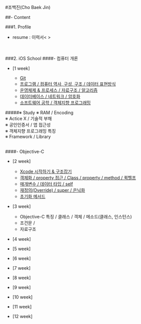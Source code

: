 #조백진(Cho Baek Jin)

##- Content

###1. Profile
- resume : 이력서< >

<br><br>
###2. iOS School
####- 컴퓨터 개론

- [1 week]
  
	- [Git](https://github.com/BaekJinCho/iOS.school/tree/master/ConceptProject/170109)
	- [프로그램 / 컴퓨터 역사, 구성, 구조 / 데이터 표현방식](https://github.com/BaekJinCho/iOS.school/tree/master/ConceptProject/170110)
	- [운영체제 & 프로세스 / 자료구조 / 알고리즘](https://github.com/BaekJinCho/iOS.school/tree/master/ConceptProject/170111)
	- [데이터베이스 / 네트워크 / 암호화](https://github.com/BaekJinCho/iOS.school/tree/master/ConceptProject/170112)
	- [소프트웨어 공학 / 객체지향 프로그래밍](https://github.com/BaekJinCho/iOS.school/tree/master/ConceptProject/170113)

#####※ Study
※ RAM / Encoding<br>
※ Actice X / 기술적 부채<br>
※ 공인인증서 / 앱 접근성<br>
※ 객체지향 프로그래밍 특징<br>
※ Framework / Library

<br>
####- Objective-C

- [2 week]
	- [Xcode 시작하기 & 구조잡기](https://github.com/BaekJinCho/iOS.school/tree/master/ConceptProject/170116)
	-  [객체화 / property 접근 / Class / property / method / 퀵헬프](https://github.com/BaekJinCho/iOS.school/tree/master/ConceptProject/170117)
	- [매개변수 / 데이터 타입 / self](https://github.com/BaekJinCho/iOS.school/tree/master/ConceptProject/17011819)
	- [재정의(Override) / super / 은닉화](https://github.com/BaekJinCho/iOS.school/tree/master/ConceptProject/170119)
	- [초기화 메서드](https://github.com/BaekJinCho/iOS.school/tree/master/ConceptProject/170120)

- [3 week]
	- Objective-C 특징 / 클래스 / 객체 / 메소드(클래스, 인스턴스)
	- 조건문 / 
	- 자료구조 

- [4 week]

- [5 week]

- [6 week]

- [7 week]

- [8 week]

- [9 week]

- [10 week]

- [11 week]

- [12 week]
